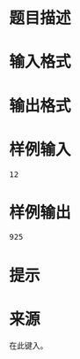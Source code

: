 

# 题目描述



# 输入格式



# 输出格式



# 样例输入


<pre>12</pre>

# 样例输出


<pre>925</pre>

# 提示



# 来源


<p>
在此键入。
</p>

